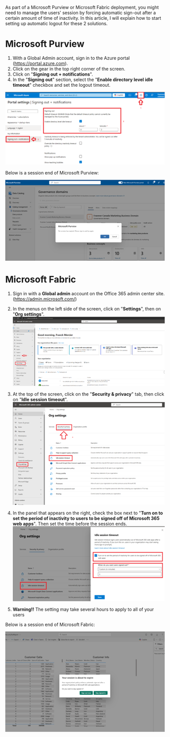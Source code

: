As part of a Microsoft Purview or Microsoft Fabric deployment, you might need to manage the users' session by forcing automatic sign-out after a certain amount of time of inactivity. In this article, I will explain how to start setting up automatic logout for these 2 solutions.

# Microsoft Purview


1. With a Global Admin account, sign in to the Azure portal (https://portal.azure.com).
2. Click on the gear in the top right corner of the screen.
3. Click on "**Signing out + notifications**".
4. In the "**Signing out**" section, select the "**Enable directory level idle timeout**" checkbox and set the logout timeout.

![image](Images/001.png)

Below is a session end of Microsoft Purview:

![image](Images/010.png)



# Microsoft Fabric

1. Sign in with a **Global admin** account on the Office 365 admin center site. (https://admin.microsoft.com/)
2. In the menus on the left side of the screen, click on "**Settings**", then on "**Org settings**". ![image](Images/002.png)

3. At the top of the screen, click on the "**Security & privacy**" tab, then click on "**Idle session timeout**". ![image](Images/003.png)

4. In the panel that appears on the right, check the box next to "**Turn on to set the period of inactivity to users to be signed off of Microsoft 365 web apps**". Then set the time before the session ends. ![image](Images/004.png)

5. **Warning!!** The setting may take several hours to apply to all of your users 

Below is a session end of Microsoft Fabric:

![image](Images/011.png)